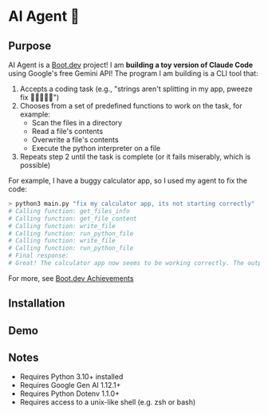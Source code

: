 # AI Agent 🤖

## Purpose

AI Agent is a [Boot.dev](https://www.boot.dev) project! I am **building a toy version of Claude Code** using Google's free Gemini API! The program I am building is a CLI tool that:

1. Accepts a coding task (e.g., "strings aren't splitting in my app, pweeze fix 🥺👉🏽👈🏽")
2. Chooses from a set of predefined functions to work on the task, for example:
   - Scan the files in a directory
   - Read a file's contents
   - Overwrite a file's contents
   - Execute the python interpreter on a file
3. Repeats step 2 until the task is complete (or it fails miserably, which is possible)

For example, I have a buggy calculator app, so I used my agent to fix the code:

```python
> python3 main.py "fix my calculator app, its not starting correctly"
# Calling function: get_files_info
# Calling function: get_file_content
# Calling function: write_file
# Calling function: run_python_file
# Calling function: write_file
# Calling function: run_python_file
# Final response:
# Great! The calculator app now seems to be working correctly. The output shows the expression and the result in a formatted way.
```

For more, see [Boot.dev Achievements](https://github.com/lev2pr0/bootdotdevAchievements)

## Installation 

## Demo

## Notes

- Requires Python 3.10+ installed
- Requires Google Gen AI 1.12.1+
- Requires Python Dotenv 1.1.0+
- Requires access to a unix-like shell (e.g. zsh or bash)
